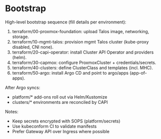 # Bootstrap

High-level bootstrap sequence (fill details per environment):

1. terraform/00-proxmox-foundation: upload Talos image, networking, storage.
2. terraform/10-mgmt-talos: provision mgmt Talos cluster (kube-proxy disabled, CNI none).
3. terraform/20-capi-operator: install Cluster API Operator and providers (helm).
4. terraform/30-capmox: configure ProxmoxCluster + credentials/secrets.
5. terraform/40-clusters: define ClusterClass and templates (incl. MHC).
6. terraform/50-argo: install Argo CD and point to argo/apps (app-of-apps).

After Argo syncs:

- platform/\* add-ons roll out via Helm/Kustomize
- clusters/\* environments are reconciled by CAPI

Notes:

- Keep secrets encrypted with SOPS (platform/secrets)
- Use kubeconform CI to validate manifests
- Prefer Gateway API over Ingress where possible
